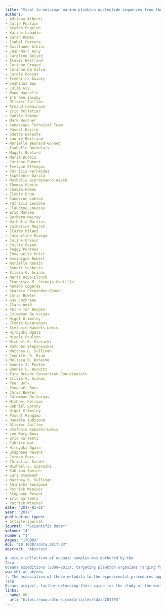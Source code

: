 ```yaml
---
title: "Viral to metazoan marine plankton nucleotide sequences from the Tara Oceans expedition"
authors:
- Adriana Alberti
- Julie Poulain
- Stefan Engelen
- Karine Labadie
- Sarah Romac
- Isabel Ferrera
- Guillaume Albini
- Jean-Marc Aury
- Caroline Belser
- Alexis Bertrand
- Corinne Cruaud
- Corinne Da Silva
- Carole Dossat
- Frédérick Gavory
- Shahinaz Gas
- Julie Guy
- Maud Haquelle
- E'krame Jacoby
- Olivier Jaillon
- Arnaud Lemainque
- Eric Pelletier
- Gaëlle Samson
- Mark Wessner
- Genoscope Technical Team
- Pascal Bazire
- Odette Beluche
- Laurie Bertrand
- Marielle Besnard-Gonnet
- Isabelle Bordelais
- Magali Boutard
- Maria Dubois
- Corinne Dumont
- Evelyne Ettedgui
- Patricia Fernandez
- Espérance Garcia
- Nathalie Giordanenco Aiach
- Thomas Guerin
- Chadia Hamon
- Elodie Brun
- Sandrine Lebled
- Patricia Lenoble
- Claudine Louesse
- Eric Mahieu
- Barbara Mairey
- Nathalie Martins
- Catherine Megret
- Claire Milani
- Jacqueline Muanga
- Céline Orvain
- Emilie Payen
- Peggy Perroud
- Emmanuelle Petit
- Dominique Robert
- Murielle Ronsin
- Benoit Vacherie
- Silvia G. Acinas
- Marta Royo-Llonch
- Francisco M. Cornejo-Castillo
- Ramiro Logares
- Beatriz Fernández-Gómez
- Chris Bowler
- Guy Cochrane
- Clara Amid
- Petra Ten Hoopen
- Colomban De Vargas
- Nigel Grimsley
- Elodie Desgranges
- Stefanie Kandels-Lewis
- Hiroyuki Ogata
- Nicole Poulton
- Michael E. Sieracki
- Ramunas Stepanauskas
- Matthew B. Sullivan
- Jennifer R. Brum
- Melissa B. Duhaime
- Bonnie T. Poulos
- Bonnie L. Hurwitz
- Tara Oceans Consortium Coordinators
- Silvia G. Acinas
- Peer Bork
- Emmanuel Boss
- Chris Bowler
- Colomban De Vargas
- Michael Follows
- Gabriel Gorsky
- Nigel Grimsley
- Pascal Hingamp
- Daniele Iudicone
- Olivier Jaillon
- Stefanie Kandels-Lewis
- Lee Karp-Boss
- Eric Karsenti
- Fabrice Not
- Hiroyuki Ogata
- Stéphane Pesant
- Jeroen Raes
- Christian Sardet
- Michael E. Sieracki
- Sabrina Speich
- Lars Stemmann
- Matthew B. Sullivan
- Shinichi Sunagawa
- Patrick Wincker
- Stéphane Pesant
- Eric Karsenti
- Patrick Wincker
date: "2017-01-01"
year: "2017"
publication-types:
- article-journal
journal: "*Scientific Data*"
volume: "4"
number: "1"
pages: "170093"
doi: "10.1038/sdata.2017.93"
abstract: "Abstract

A unique collection of oceanic samples was gathered by the
Tara
Oceans expeditions (2009–2013), targeting plankton organisms ranging from viruses to metazoans, and providing rich environmental context measurements. Thanks to recent advances in the field of genomics, extensive sequencing has been performed for a deep genomic analysis of this huge collection of samples. A strategy based on different approaches, such as metabarcoding, metagenomics, single-cell genomics and metatranscriptomics, has been chosen for analysis of size-fractionated plankton communities. Here, we provide detailed procedures applied for genomic data generation, from nucleic acids extraction to sequence production, and we describe registries of genomics datasets available at the European Nucleotide Archive (ENA,
www.ebi.ac.uk/ena
). The association of these metadata to the experimental procedures applied for their generation will help the scientific community to access these data and facilitate their analysis. This paper complements other efforts to provide a full description of experiments and open science resources generated from the
Tara
Oceans project, further extending their value for the study of the world’s planktonic ecosystems."
links:
- name: URL
  url: "https://www.nature.com/articles/sdata201793"
---
```

